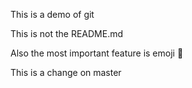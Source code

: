 This is a demo of git

This is not the README.md

Also the most important feature is emoji :100:

This is a change on master
